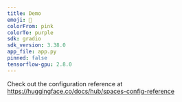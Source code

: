 ```yaml
---
title: Demo
emoji: 🐢
colorFrom: pink
colorTo: purple
sdk: gradio
sdk_version: 3.38.0
app_file: app.py
pinned: false
tensorflow-gpu: 2.8.0
---
```


Check out the configuration reference at https://huggingface.co/docs/hub/spaces-config-reference
